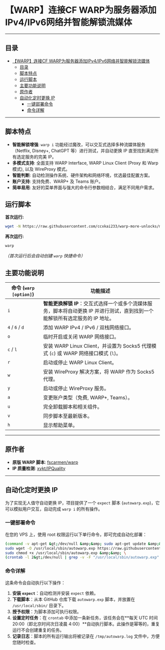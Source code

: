 # 【WARP】连接CF WARP为服务器添加IPv4/IPv6网络并智能解锁流媒体

* * *

## 目录

- [【WARP】连接CF WARP为服务器添加IPv4/IPv6网络并智能解锁流媒体](#warp连接cf-warp为服务器添加ipv4ipv6网络并智能解锁流媒体)
  - [目录](#目录)
  - [脚本特点](#脚本特点)
  - [运行脚本](#运行脚本)
  - [主要功能说明](#主要功能说明)
  - [原作者](#原作者)
  - [自动化定时更换 IP](#自动化定时更换-ip)
    - [一键部署命令](#一键部署命令)
    - [命令详解](#命令详解)

* * *

## 脚本特点

*   **智能解锁增强**: `warp i` 功能经过魔改，可以交互式选择多种流媒体服务（Netflix, Disney+, ChatGPT 等）进行测试，并自动更换 IP 直至找到满足所有选定服务的完美 IP。
*   **多模式支持**: 全面支持 WARP Interface, WARP Linux Client (Proxy 和 Warp 模式), 以及 WireProxy 模式。
*   **智能判断**: 自动检测操作系统、硬件架构和网络环境，优选最佳配置方案。
*   **账户支持**: 支持免费、WARP+ 及 Teams 账户。
*   **简单易用**: 友好的菜单界面与强大的命令行参数相结合，满足不同用户需求。

## 运行脚本

**首次运行:**
```bash
wget -N https://raw.githubusercontent.com/ccxkai233/warp-more-unlocks/main/menu.sh && bash menu.sh
```

**再次运行:**
```bash
warp
```
*（首次运行后会自动创建 `warp` 快捷命令）*

## 主要功能说明

| 命令 (`warp [option]`) | 功能描述 |
| ---------------------- | ------------------------------------------------------------ |
| `i`                    | **智能更换解锁 IP**：交互式选择一个或多个流媒体服务，脚本将自动更换 IP 并进行测试，直到找到一个能解锁所有选定服务的 IP 地址。 |
| `4` / `6` / `d`        | 添加 WARP IPv4 / IPv6 / 双栈网络接口。 |
| `o`                    | 临时开启或关闭 WARP 网络接口。 |
| `c` / `l`              | 安装 WARP Linux Client，并设置为 Socks5 代理模式 (`c`) 或 WARP 网络接口模式 (`l`)。 |
| `r`                    | 启动或停止 WARP Linux Client。 |
| `w`                    | 安装 WireProxy 解决方案，将 WARP 作为 Socks5 代理。 |
| `y`                    | 启动或停止 WireProxy 服务。 |
| `a`                    | 变更账户类型（免费, WARP+, Teams）。 |
| `u`                    | 完全卸载脚本和相关组件。 |
| `v`                    | 同步脚本至最新版本。 |
| `h`                    | 显示帮助菜单。 |

* * *

## 原作者

*   **原版 WARP 脚本**: [fscarmen/warp](https://gitlab.com/fscarmen/warp/)
*   **IP 质量检测**: [xykt/IPQuality](https://github.com/xykt/IPQuality)

* * *

## 自动化定时更换 IP

为了实现无人值守自动更换 IP，项目提供了一个 `expect` 脚本 (`autowarp.exp`)，它可以模拟用户交互，自动完成 `warp i` 的所有操作。

### 一键部署命令

在您的 VPS 上，使用 root 权限运行以下单行命令，即可完成自动化部署：

```bash
(command -v apt-get &gt;/dev/null &amp;&amp; sudo apt-get update &amp;&amp; sudo apt-get install -y expect || sudo yum install -y expect) &amp;&amp; \
sudo wget -O /usr/local/sbin/autowarp.exp https://raw.githubusercontent.com/ccxkai233/warp-more-unlocks/main/autowarp.exp &amp;&amp; \
sudo chmod +x /usr/local/sbin/autowarp.exp &amp;&amp; \
(crontab -l 2&gt;/dev/null | grep -v -F "/usr/local/sbin/autowarp.exp" ; echo "0 20 * * * /usr/bin/expect /usr/local/sbin/autowarp.exp &gt; /tmp/autowarp.log 2&gt;&amp;1") | sudo crontab -
```

### 命令详解

这条命令会自动执行以下操作：

1.  **安装 `expect`**：自动检测并安装 `expect` 依赖。
2.  **下载脚本**：从本 GitHub 仓库下载 `autowarp.exp` 脚本，并放置在 `/usr/local/sbin/` 目录下。
3.  **授予权限**：为脚本添加可执行权限。
4.  **设置定时任务**：在 `crontab` 中添加一条新任务，该任务会在**每天 UTC 时间 20:00（即北京时间次日凌晨 4:00）**自动执行脚本。此操作是幂等的，重复运行不会创建重复的任务。
5.  **记录日志**：脚本的所有运行输出将被记录在 `/tmp/autowarp.log` 文件中，方便您随时检查。